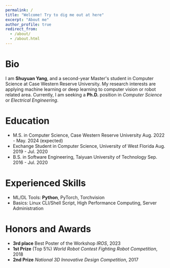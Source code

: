 ```yaml
---
permalink: /
title: "Welcome! Try to dig me out at here"
excerpt: "About me"
author_profile: true
redirect_from: 
  - /about/
  - /about.html
---
```


Bio
======
I am **Shuyuan Yang**, and a second-year Master's student in Computer Science at Case Western Reserve University. My research interests are applying machine learning or deep learning to computer vision or robot related area. Currently, I am seeking a **Ph.D.** position in *Computer Science* or *Electrical Engineering*. 

Education
======
* M.S. in Computer Science, Case Western Reserve University
Aug. 2022 - May. 2024 (expected)
* Exchange Student  in Computer Science, University of West Florida
Aug. 2019 - Jul. 2020
* B.S. in Software Engineering, Taiyuan University of Technology
Sep. 2016 - Jul. 2020

Experienced Skills
======
* ML/DL Tools: **Python**, PyTorch, Torchvision
* Basics: Linux CLI/Shell Script, High Performance Computing, Server Administration

Honors and Awards
======
- **3rd place** Best Poster of the Workshop *IROS*, 2023
- **1st Prize** (Top 5%) *World Robot Contest Fighting Robot Competition*, 2018
- **2nd Prize** *National 3D Innovative Design Competition*, 2017

